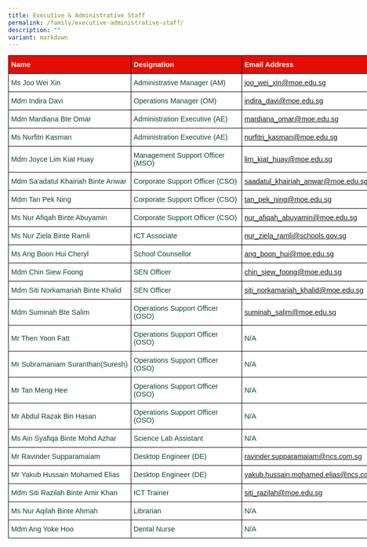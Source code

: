 ```yaml
---
title: Executive & Administrative Staff
permalink: /family/executive-administrative-staff/
description: ""
variant: markdown
---
```

<style type="text/css">
.tg  {border-collapse:collapse;border-spacing:0;margin:0px auto;}
.tg td{border-color:black;border-style:solid;border-width:1px;font-family:Arial, sans-serif;font-size:14.5px;
  overflow:hidden;padding:10px 5px;word-break:normal;}
.tg th{border-color:black;border-style:solid;border-width:1px;font-family:Arial, sans-serif;font-size:14.5px;
  font-weight:normal;overflow:hidden;padding:10px 5px;word-break:normal;}
.tg .tg-yhj3{background-color:#FFF;color:#0C463A;text-align:left;vertical-align:middle}
.tg .tg-feqv{background-color:#E40D03;color:#666;font-weight:bold;text-align:left;vertical-align:middle}
.tg .tg-o5fr{background-color:#FFF;color:#FD6500;text-align:left;vertical-align:middle}
</style>

<table class="tg" style="undefined;table-layout: fixed; width: 771px">
<colgroup>
<col style="width: 257px">
<col style="width: 234px">
<col style="width: 280px">
</colgroup>

<tbody>
  <tr>
    <td class="tg-feqv"><span style="color:#FFFFFF;background-color:#E40D03">Name</span></td>
    <td class="tg-feqv"><span style="color:#FFFFFF;background-color:#E40D03">Designation</span></td>
		<td class="tg-feqv"><span style="color:#FFFFFF;background-color:#E40D03">Email Address</span></td>
  </tr>
	<tr>
    <td class="tg-yhj3">Ms Joo Wei Xin<br></td>
    <td class="tg-yhj3">Administrative Manager (AM)</td>
		<td class="tg-yhj3"><a href="mailto:joo_wei_xin@moe.edu.sg" rel="noopener noreferrer nofollow" target="_blank">joo_wei_xin@moe.edu.sg</a></td>
  </tr>
	<tr>
    <td class="tg-yhj3">Mdm Indira Davi<br></td>
    <td class="tg-yhj3">Operations Manager (OM)</td>
		<td class="tg-yhj3"><a href="mailto:indira_davi@moe.edu.sg" rel="noopener noreferrer nofollow" target="_blank">indira_davi@moe.edu.sg</a></td>
  </tr>
	<tr>
    <td class="tg-yhj3">Mdm Mardiana Bte Omar<br></td>
    <td class="tg-yhj3">Administration Executive (AE)</td>
		<td class="tg-yhj3"><a href="mailto:mardiana_omar@moe.edu.sg" rel="noopener noreferrer nofollow" target="_blank">mardiana_omar@moe.edu.sg</a></td>
  </tr>
	<tr>
    <td class="tg-yhj3">Ms Nurfitri Kasman<br></td>
    <td class="tg-yhj3">Administration Executive (AE)</td>
		<td class="tg-yhj3"><a href="mailto:nurfitri_kasman@moe.edu.sg" rel="noopener noreferrer nofollow" target="_blank">nurfitri_kasman@moe.edu.sg</a></td>
  </tr>
	<tr>
    <td class="tg-yhj3">Mdm Joyce Lim Kiat Huay<br></td>
    <td class="tg-yhj3">Management Support Officer (MSO)</td>
		<td class="tg-yhj3"><a href="mailto:lim_kiat_huay@moe.edu.sg" rel="noopener noreferrer nofollow" target="_blank">lim_kiat_huay@moe.edu.sg</a></td>
  </tr>
	<tr>
    <td class="tg-yhj3">Mdm Sa'adatul Khairiah Binte Anwar<br></td>
    <td class="tg-yhj3">Corporate Support Officer (CSO)</td>
		<td class="tg-yhj3"><a href="mailto:saadatul_khairiah_anwar@moe.edu.sg" rel="noopener noreferrer nofollow" target="_blank">saadatul_khairiah_anwar@moe.edu.sg</a></td>
  </tr>
	<tr>
    <td class="tg-yhj3">Mdm Tan Pek Ning<br></td>
    <td class="tg-yhj3">Corporate Support Officer (CSO)</td>
		<td class="tg-yhj3"><a href="mailto:tan_pek_ning@moe.edu.sg" rel="noopener noreferrer nofollow" target="_blank">tan_pek_ning@moe.edu.sg</a></td>
  </tr>
	<tr>
    <td class="tg-yhj3">Ms Nur Afiqah Binte Abuyamin<br></td>
    <td class="tg-yhj3">Corporate Support Officer (CSO)</td>
		<td class="tg-yhj3"><a href="mailto:nur_afiqah_abuyamin@moe.edu.sg" rel="noopener noreferrer nofollow" target="_blank">nur_afiqah_abuyamin@moe.edu.sg</a></td>
  </tr>
	<tr>
    <td class="tg-yhj3">Ms Nur Ziela Binte Ramli<br></td>
    <td class="tg-yhj3">ICT Associate</td>
		<td class="tg-yhj3"><a href="mailto:nur_ziela_ramli@schools.gov.sg" rel="noopener noreferrer nofollow" target="_blank">nur_ziela_ramli@schools.gov.sg</a></td>
  </tr>
	<tr>
    <td class="tg-yhj3">Ms Ang Boon Hui Cheryl<br></td>
    <td class="tg-yhj3">School Counsellor</td>
		<td class="tg-yhj3"><a href="mailto:ang_boon_hui@moe.edu.sg" rel="noopener noreferrer nofollow" target="_blank">ang_boon_hui@moe.edu.sg</a></td>
  </tr>
	<tr>
    <td class="tg-yhj3">Mdm Chin Siew Foong<br></td>
    <td class="tg-yhj3">SEN Officer</td>
		<td class="tg-yhj3"><a href="mailto:chin_siew_foong@moe.edu.sg" rel="noopener noreferrer nofollow" target="_blank">chin_siew_foong@moe.edu.sg</a></td>
  </tr>
	<tr>
    <td class="tg-yhj3">Mdm Siti Norkamariah Binte Khalid<br></td>
    <td class="tg-yhj3">SEN Officer</td>
		<td class="tg-yhj3"><a href="mailto:siti_norkamariah_khalid@moe.edu.sg" rel="noopener noreferrer nofollow" target="_blank">siti_norkamariah_khalid@moe.edu.sg</a></td>
  </tr>
	<tr>
    <td class="tg-yhj3">Mdm Suminah Bte Salim<br></td>
    <td class="tg-yhj3">Operations Support Officer (OSO)</td>
		<td class="tg-yhj3"><a href="mailto:suminah_salim@moe.edu.sg" rel="noopener noreferrer nofollow" target="_blank">suminah_salim@moe.edu.sg</a></td>
  </tr>
	<tr>
    <td class="tg-yhj3">Mr Then Yoon Fatt<br></td>
    <td class="tg-yhj3">Operations Support Officer (OSO)</td>
		<td class="tg-yhj3">N/A</td>
  </tr>
	<tr>
    <td class="tg-yhj3">Mr Subramaniam Suranthan(Suresh)<br></td>
    <td class="tg-yhj3">Operations Support Officer (OSO)</td>
		<td class="tg-yhj3">N/A</td>
  </tr>
	<tr>
    <td class="tg-yhj3">Mr Tan Meng Hee<br></td>
    <td class="tg-yhj3">Operations Support Officer (OSO)</td>
		<td class="tg-yhj3">N/A</td>
  </tr>
	<tr>
    <td class="tg-yhj3">Mr Abdul Razak Bin Hasan<br></td>
    <td class="tg-yhj3">Operations Support Officer (OSO)</td>
		<td class="tg-yhj3">N/A</td>
  </tr>
	<tr>
    <td class="tg-yhj3">Ms Ain Syafiqa Binte Mohd Azhar<br></td>
    <td class="tg-yhj3">Science Lab Assistant</td>
		<td class="tg-yhj3">N/A</td>
  </tr>
	<tr>
    <td class="tg-yhj3">Mr Ravinder Supparamaiam<br></td>
    <td class="tg-yhj3">Desktop Engineer (DE)</td>
		<td class="tg-yhj3"><a href="mailto:ravinder.supparamaiam@ncs.com.sg" rel="noopener noreferrer nofollow" target="_blank">ravinder.supparamaiam@ncs.com.sg</a></td>
		</tr><tr>
    <td class="tg-yhj3">Mr Yakub Hussain Mohamed Elias<br></td>
    <td class="tg-yhj3">Desktop Engineer (DE)</td>
		<td class="tg-yhj3"><a href="mailto:yakub.hussain.mohamed.elias@ncs.com.sg" rel="noopener noreferrer nofollow" target="_blank">yakub.hussain.mohamed.elias@ncs.com.sg</a></td>
  </tr>
	<tr>
    <td class="tg-yhj3">Mdm Siti Razilah Binte Amir Khan<br></td>
    <td class="tg-yhj3">ICT Trainer</td>
		<td class="tg-yhj3"><a href="mailto:siti_razilah@moe.edu.sg" rel="noopener noreferrer nofollow" target="_blank">siti_razilah@moe.edu.sg</a></td>
  </tr>
	<tr>
    <td class="tg-yhj3">Ms Nur Aqilah Binte Ahmah<br></td>
    <td class="tg-yhj3">Librarian</td>
		<td class="tg-yhj3">N/A</td>
  </tr>
	<tr>
    <td class="tg-yhj3">Mdm Ang Yoke Hoo<br></td>
    <td class="tg-yhj3">Dental Nurse</td>
		<td class="tg-yhj3">N/A</td>
  </tr>
</tbody>
</table>
